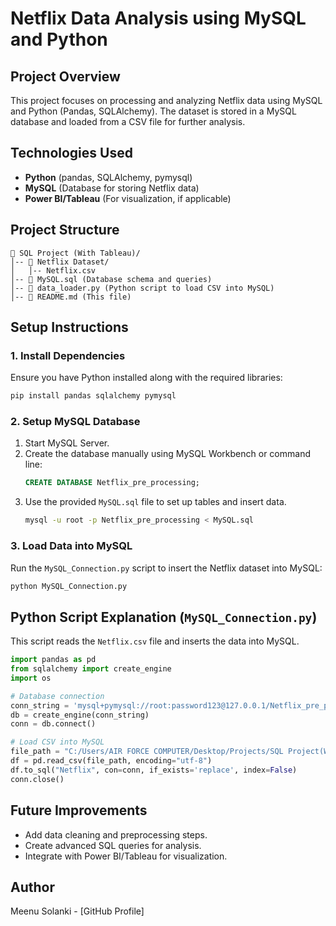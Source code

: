 # Netflix Data Analysis using MySQL and Python

## Project Overview
This project focuses on processing and analyzing Netflix data using MySQL and Python (Pandas, SQLAlchemy). The dataset is stored in a MySQL database and loaded from a CSV file for further analysis. 

## Technologies Used
- **Python** (pandas, SQLAlchemy, pymysql)
- **MySQL** (Database for storing Netflix data)
- **Power BI/Tableau** (For visualization, if applicable)

## Project Structure
```
📂 SQL Project (With Tableau)/
│-- 📂 Netflix Dataset/
│   │-- Netflix.csv
│-- 📜 MySQL.sql (Database schema and queries)
│-- 📜 data_loader.py (Python script to load CSV into MySQL)
│-- 📜 README.md (This file)
```

## Setup Instructions
### 1. Install Dependencies
Ensure you have Python installed along with the required libraries:
```sh
pip install pandas sqlalchemy pymysql
```

### 2. Setup MySQL Database
1. Start MySQL Server.
2. Create the database manually using MySQL Workbench or command line:
   ```sql
   CREATE DATABASE Netflix_pre_processing;
   ```
3. Use the provided `MySQL.sql` file to set up tables and insert data.
   ```sh
   mysql -u root -p Netflix_pre_processing < MySQL.sql
   ```

### 3. Load Data into MySQL
Run the `MySQL_Connection.py` script to insert the Netflix dataset into MySQL:
```sh
python MySQL_Connection.py
```

## Python Script Explanation (`MySQL_Connection.py`)
This script reads the `Netflix.csv` file and inserts the data into MySQL.
```python
import pandas as pd
from sqlalchemy import create_engine
import os

# Database connection
conn_string = 'mysql+pymysql://root:password123@127.0.0.1/Netflix_pre_processing'
db = create_engine(conn_string)
conn = db.connect()

# Load CSV into MySQL
file_path = "C:/Users/AIR FORCE COMPUTER/Desktop/Projects/SQL Project(With Tableau)/Netflix Dataset/Netflix.csv"
df = pd.read_csv(file_path, encoding="utf-8")
df.to_sql("Netflix", con=conn, if_exists='replace', index=False)
conn.close()
```

## Future Improvements
- Add data cleaning and preprocessing steps.
- Create advanced SQL queries for analysis.
- Integrate with Power BI/Tableau for visualization.

## Author
Meenu Solanki - [GitHub Profile]


